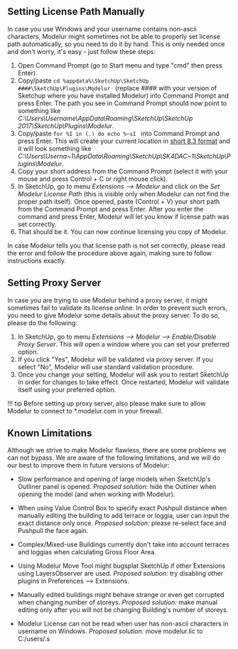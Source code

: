 Setting License Path Manually
-----------------------------
 
In case you use Windows and your username contains non-ascii characters, Modelur might sometimes not be able to properly set license path automatically, so you need to do it by hand. This is only needed once and don't worry, it's easy - just follow these steps:
  
1. Open Command Prompt (go to Start menu and type "cmd" then press Enter).
2. Copy/paste `cd %appdata%\SketchUp\SketchUp ####\SketchUp\Plugins\Modelur ` (replace _####_ with your version of Sketchup where you have installed Modelur) into Command Prompt and press Enter. The path you see in Command Prompt should now point to something like _C:\Users\Username\AppData\Roaming\SketchUp\SketchUp 2017\SketchUp\Plugins\Modelur_.
3. Copy/paste `for %I in (.) do echo %~sI ` into Command Prompt and press Enter. This will create your current location in <a href="https://en.wikipedia.org/wiki/8.3_filename" target="_blank">short 8.3 format</a> and it will look something like _C:\Users\Userna~1\AppData\Roaming\SketchUp\SK4DAC~1\SketchUp\Plugins\Modelur_.
4. Copy your short address from the Command Prompt (select it with your mouse and press Control + C or right mouse click).
5. In SketchUp, go to menu _Extensions --> Modelur_ and click on the *Set Modelur License Pat*h (this is visible only when Modelur can not find the proper path itself). Once opened, paste (Control + V) your short path from the Command Prompt and press Enter. After you enter the command and press Enter, Modelur will let you know if license path was set correctly.
6. That should be it. You can now continue licensing you copy of Modelur.
  
In case Modelur tells you that license path is not set correctly, please read the error and follow the procedure above again, making sure to follow instructions exactly.
 
Setting Proxy Server
--------------------

In case you are trying to use Modelur behind a proxy server, it might sometimes fail to validate its license online. In order to prevent such errors, you need to give Modelur some details about the proxy server. To do so, please do the following:
  
1. In SketchUp, go to menu _Extensions --> Modelur --> Enable/Disable Proxy Server_. This will open a window where you can set your preferred option.
2. If you click "Yes", Modelur will be validated via proxy server. If you select "No", Modelur will use standard validation procedure.
3. Once you change your setting, Modelur will ask you to restart SketchUp in order for changes to take effect. Once restarted, Modelur will validate itself using your preferred option.

!!! tip
    Before setting up proxy server, also please make sure to allow Modelur to connect to *.modelur.com in your firewall.

Known Limitations
-----------------

Although we strive to make Modelur flawless, there are some problems we can not bypass. We are aware of the following limitations, and we will do our best to improve them in future versions of Modelur:

 - Slow performance and opening of large models when SketchUp's Outliner panel is opened. *Proposed solution*: hide the Outliner when opening the model (and when working with Modelur).
 
 - When using Value Control Box to specify exact Pushpull distance when manually editing the building to add terrace or loggia, user can input the exact distance only once. *Proposed solution:* please re-select face and Pushpull the face again.
 
 - Complex/Mixed-use Buildings currently don't take into account terraces and loggias when calculating Gross Floor Area.
 
 - Using Modelur Move Tool might bugsplat SketchUp if other Extensions using LayersObserver are used. *Proposed solution:* try disabling other plugins in Preferences --> Extensions.
 
 - Manually edited buildings might behave strange or even get corrupted when changing number of storeys. *Proposed solution:* make manual editing only after you will not be changing Building's number of storeys.
 
 - Modelur License can not be read when user has non-ascii characters in username on Windows. *Proposed solution:* move modelur.lic to C:/users/.s